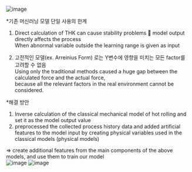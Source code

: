 **<Hybrid model of Mathematical and Neural network>**

![image](https://user-images.githubusercontent.com/50647833/114108154-7c104e00-990d-11eb-81ef-1c8c06249eba.png)

*기존 머신러닝 모델 단일 사용의 한계

1) Direct calculation of THK can cause stability problems  model output directly affects the process  
When abnormal variable outside the learning range is given as input  

2) 고전적인 모델(ex. Arreinius Form) 로는 Y변수에 영향을 미치는 모든 factor를 고려할 수 없음  
Using only the traditional methods caused a huge gap between the calculated force and the actual force,   
because all the relevant factors in the real environment cannot be considered.  


*해결 방안
 
1) Inverse calculation of the classical mechanical model of hot rolling and set it as the model output value   
2) preprocessed the collected process history data and added artificial features to the model input by creating physical variables used in the classical models (physical models)   

=> create additional features from the main components of the above models, and use them to train our model  
![image](https://user-images.githubusercontent.com/50647833/114108384-f345e200-990d-11eb-8272-66436400936f.png)
![image](https://user-images.githubusercontent.com/50647833/114108391-f80a9600-990d-11eb-943a-b367724b41da.png)

